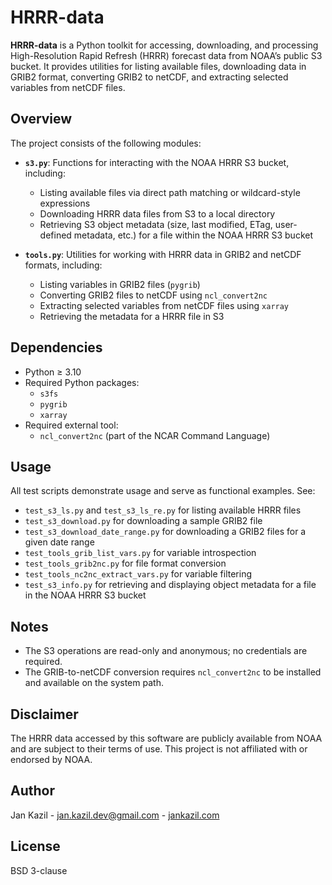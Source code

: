 # HRRR-data

**HRRR-data** is a Python toolkit for accessing, downloading, and processing High-Resolution Rapid Refresh (HRRR) forecast data from NOAA’s public S3 bucket. It provides utilities for listing available files, downloading data in GRIB2 format, converting GRIB2 to netCDF, and extracting selected variables from netCDF files.

## Overview

The project consists of the following modules:

- **`s3.py`**: Functions for interacting with the NOAA HRRR S3 bucket, including:
  - Listing available files via direct path matching or wildcard-style expressions
  - Downloading HRRR data files from S3 to a local directory
  - Retrieving S3 object metadata (size, last modified, ETag, user-defined metadata, etc.) for a file within the NOAA HRRR S3 bucket

- **`tools.py`**: Utilities for working with HRRR data in GRIB2 and netCDF formats, including:
  - Listing variables in GRIB2 files (`pygrib`)
  - Converting GRIB2 files to netCDF using `ncl_convert2nc`
  - Extracting selected variables from netCDF files using `xarray`
  - Retrieving the metadata for a HRRR file in S3

## Dependencies

- Python ≥ 3.10
- Required Python packages:
  - `s3fs`
  - `pygrib`
  - `xarray`
- Required external tool:
  - `ncl_convert2nc` (part of the NCAR Command Language)

## Usage

All test scripts demonstrate usage and serve as functional examples. See:

- `test_s3_ls.py` and `test_s3_ls_re.py` for listing available HRRR files
- `test_s3_download.py` for downloading a sample GRIB2 file
- `test_s3_download_date_range.py` for downloading a GRIB2 files for a given date range
- `test_tools_grib_list_vars.py` for variable introspection
- `test_tools_grib2nc.py` for file format conversion
- `test_tools_nc2nc_extract_vars.py` for variable filtering
- `test_s3_info.py` for retrieving and displaying object metadata for a file in the NOAA HRRR S3 bucket

## Notes

- The S3 operations are read-only and anonymous; no credentials are required.
- The GRIB-to-netCDF conversion requires `ncl_convert2nc` to be installed and available on the system path.

## Disclaimer

The HRRR data accessed by this software are publicly available from NOAA and are subject to their terms of use. This project is not affiliated with or endorsed by NOAA.

## Author
Jan Kazil - jan.kazil.dev@gmail.com - [jankazil.com](https://jankazil.com)  

## License

BSD 3-clause

